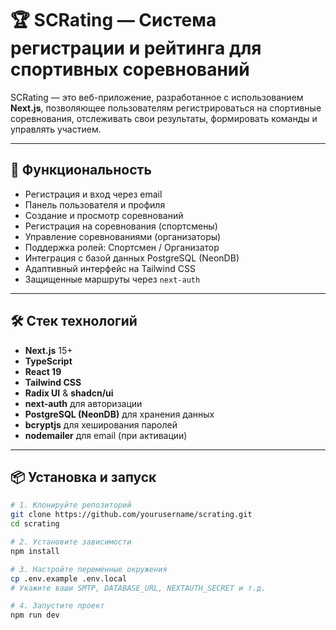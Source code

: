 # 🏆 SCRating — Система регистрации и рейтинга для спортивных соревнований

SCRating — это веб-приложение, разработанное с использованием **Next.js**, позволяющее пользователям регистрироваться на спортивные соревнования, отслеживать свои результаты, формировать команды и управлять участием.

---

## 🚀 Функциональность

- Регистрация и вход через email
- Панель пользователя и профиля
- Создание и просмотр соревнований
- Регистрация на соревнования (спортсмены)
- Управление соревнованиями (организаторы)
- Поддержка ролей: Спортсмен / Организатор
- Интеграция с базой данных PostgreSQL (NeonDB)
- Адаптивный интерфейс на Tailwind CSS
- Защищенные маршруты через `next-auth`

---

## 🛠️ Стек технологий

- **Next.js** 15+
- **TypeScript**
- **React 19**
- **Tailwind CSS**
- **Radix UI** & **shadcn/ui**
- **next-auth** для авторизации
- **PostgreSQL (NeonDB)** для хранения данных
- **bcryptjs** для хеширования паролей
- **nodemailer** для email (при активации)

---

## 📦 Установка и запуск

```bash
# 1. Клонируйте репозиторий
git clone https://github.com/yourusername/scrating.git
cd scrating

# 2. Установите зависимости
npm install

# 3. Настройте переменные окружения
cp .env.example .env.local
# Укажите ваши SMTP, DATABASE_URL, NEXTAUTH_SECRET и т.д.

# 4. Запустите проект
npm run dev
